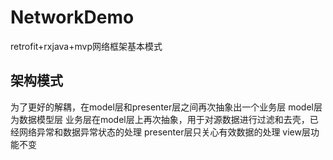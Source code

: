 # NetworkDemo
retrofit+rxjava+mvp网络框架基本模式
## 架构模式
为了更好的解耦，在model层和presenter层之间再次抽象出一个业务层
model层为数据模型层
业务层在model层上再次抽象，用于对源数据进行过滤和去壳，已经网络异常和数据异常状态的处理
presenter层只关心有效数据的处理
view层功能不变

